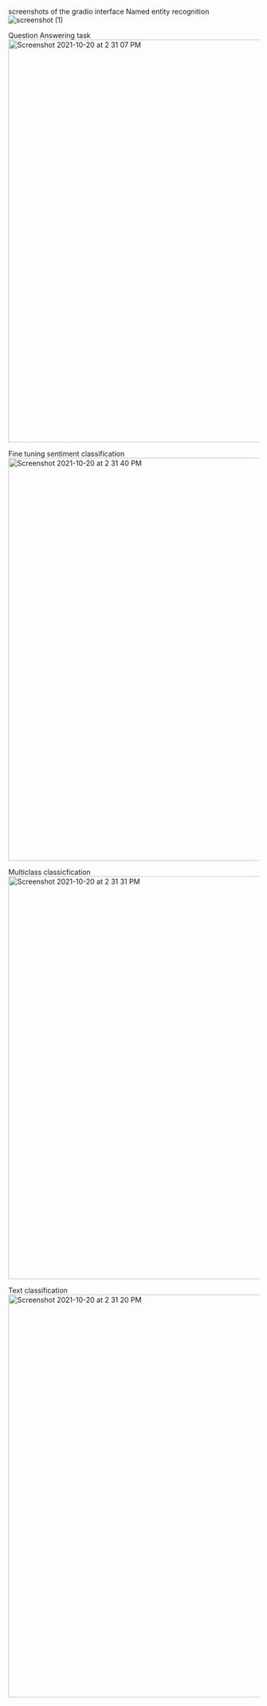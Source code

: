 screenshots of the gradio interface
Named entity recognition
![screenshot (1)](https://user-images.githubusercontent.com/70471602/138150516-fac3b5e2-cee3-4f2b-b210-2c488c50cbf0.png)

Question Answering task
<img width="809" alt="Screenshot 2021-10-20 at 2 31 07 PM" src="https://user-images.githubusercontent.com/70471602/138152530-22ece999-c367-4c5c-b6b7-907ac9578bd7.png">

Fine tuning sentiment classification
<img width="809" alt="Screenshot 2021-10-20 at 2 31 40 PM" src="https://user-images.githubusercontent.com/70471602/138151028-ced9bccb-9035-4fd8-884b-3656118b3c75.png">

Multiclass classicfication
<img width="809" alt="Screenshot 2021-10-20 at 2 31 31 PM" src="https://user-images.githubusercontent.com/70471602/138152350-2a3d91b8-b39f-4877-b1a8-44f8a874f22f.png">

Text classification
<img width="809" alt="Screenshot 2021-10-20 at 2 31 20 PM" src="https://user-images.githubusercontent.com/70471602/138152426-53d595e2-6675-4b61-be31-f8f1c0d64af5.png">
